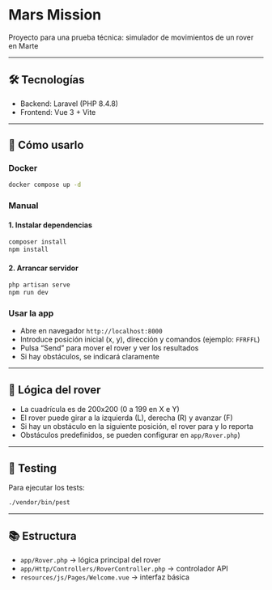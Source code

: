 # Mars Mission

Proyecto para una prueba técnica: simulador de movimientos de un rover en Marte

---

## 🛠️ Tecnologías

- Backend: Laravel (PHP 8.4.8)
- Frontend: Vue 3 + Vite

---

## 🚀 Cómo usarlo

### Docker

```bash
docker compose up -d
```

### Manual

#### 1. Instalar dependencias

```bash
composer install
npm install
```

#### 2. Arrancar servidor

```bash
php artisan serve
npm run dev
```

### Usar la app

- Abre en navegador `http://localhost:8000`
- Introduce posición inicial (x, y), dirección y comandos (ejemplo: `FFRFFL`)
- Pulsa “Send” para mover el rover y ver los resultados
- Si hay obstáculos, se indicará claramente

---

## 🧠 Lógica del rover

- La cuadrícula es de 200x200 (0 a 199 en X e Y)
- El rover puede girar a la izquierda (L), derecha (R) y avanzar (F)
- Si hay un obstáculo en la siguiente posición, el rover para y lo reporta
- Obstáculos predefinidos, se pueden configurar en `app/Rover.php`)

---

## 🧪 Testing

Para ejecutar los tests:

```bash
./vendor/bin/pest
```

---

## 📚 Estructura

- `app/Rover.php` → lógica principal del rover
- `app/Http/Controllers/RoverController.php` → controlador API
- `resources/js/Pages/Welcome.vue` → interfaz básica
